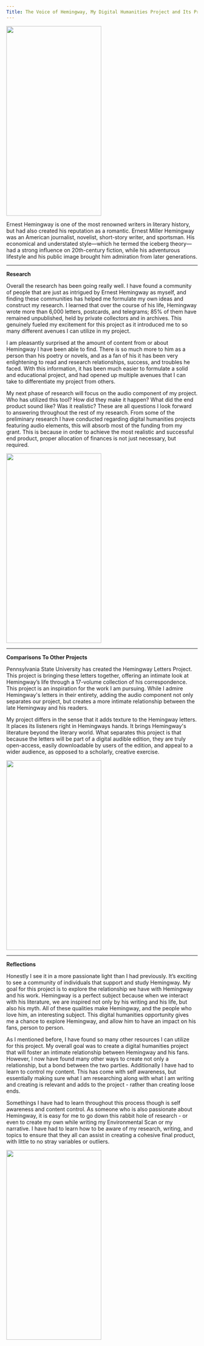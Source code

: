```yaml
---
Title: The Voice of Hemingway, My Digital Humanities Project and Its Progress.
---
```


<img src="https://taylornicole05.github.io/taylornicole5/images/ernest.jpeg" width="250" height="500" />

Ernest Hemingway is one of the most renowned writers in literary history, but had also created his reputation as a romantic. Ernest Miller Hemingway was an American journalist, novelist, short-story writer, and sportsman. His economical and understated style—which he termed the iceberg theory—had a strong influence on 20th-century fiction, while his adventurous lifestyle and his public image brought him admiration from later generations.

---

**Research**

Overall the research has been going really well. I have found a community of people that are just as intrigued by Ernest Hemingway as myself, and finding these communities has helped me formulate my own ideas and construct my research. I learned that over the course of his life, Hemingway wrote more than 6,000 letters, postcards, and telegrams; 85% of them have remained unpublished, held by private collectors and in archives. This genuinely fueled my excitement for this project as it introduced me to so many different avenues I can utilize in my project. 


I am pleasantly surprised at the amount of content from or about Hemingway I have been able to find. There is so much more to him as a person than his poetry or novels, and as a fan of his it has been very enlightening to read and research relationships, success, and troubles he faced. With this information, it has been much easier to formulate a solid and educational project, and had opened up multiple avenues that I can take to differentiate my project from others. 


My next phase of research will focus on the audio component of my project. Who has utilized this tool? How did they make it happen? What did the end product sound like? Was it realistic? These are all questions I look forward to answering throughout the rest of my research. From some of the preliminary research I have conducted regarding digital humanities projects featuring audio elements, this will absorb most of the funding from my grant. This is because in order to achieve the most realistic and successful end product, proper allocation of finances is not just necessary, but required. 

<img src="https://taylornicole05.github.io/taylornicole5/images/dh.png" width="250" height="500" />

---

**Comparisons To Other Projects**

Pennsylvania State University has created the Hemingway Letters Project. This project is bringing these letters together, offering an intimate look at Hemingway’s life through a 17-volume collection of his correspondence. This project is an inspiration for the work I am pursuing. While I admire Hemingway's letters in their entirety, adding the audio component not only separates our project, but creates a more intimate relationship between the late Hemingway and his readers. 


My project differs in the sense that it adds texture to the Hemingway letters. It places its listeners right in Hemingways hands. It brings Hemingway's literature beyond the literary world. What separates this project is that because the letters will be part of a digital audible edition, they are truly open-access, easily downloadable by users of the edition, and appeal to a wider audience, as opposed to a scholarly, creative exercise. 

<img src="https://taylornicole05.github.io/taylornicole5/images/dh.png" width="250" height="500" />

---

**Reflections**

Honestly I see it in a more passionate light than I had previously. It’s exciting to see a community of individuals that support and study Hemingway. My goal for this project is to explore the relationship we have with Hemingway and his work. Hemingway is a perfect subject because when we interact with his literature, we are inspired not only by his writing and his life, but also his myth. All of these qualities make Hemingway, and the people who love him, an interesting subject. This digital humanities opportunity gives me a chance to explore Hemingway, and allow him to have an impact on his fans, person to person.


As I mentioned before, I have found so many other resources I can utilize for this project. My overall goal was to create a digital humanities project that will foster an intimate relationship between Hemingway and his fans. However, I now have found many other ways to create not only a relationship, but a bond between the two parties. Additionally I have had to learn to control my content. This has come with self awareness, but essentially making sure what I am researching along with what I am writing and creating is relevant and adds to the project - rather than creating loose ends. 


Somethings I have had to learn throughout this process though is self awareness and content control. As someone who is also passionate about Hemingway, it is easy for me to go down this rabbit hole of research - or even to create my own while writing my Environmental Scan or my narrative. I have had to learn how to be aware of my research, writing, and topics to ensure that they all can assist in creating a cohesive final product, with little to no stray variables or outliers.

<img src="https://taylornicole05.github.io/taylornicole5/images/hemin.png" width="250" height="500" />
